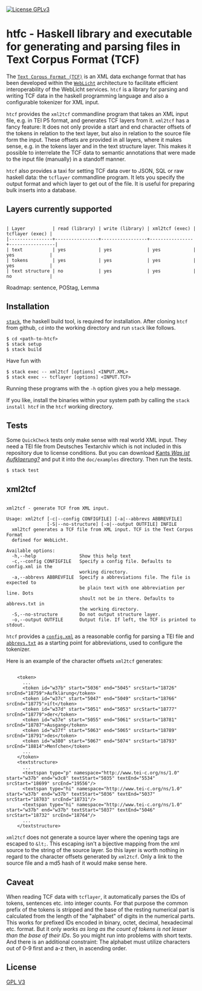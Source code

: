 [![License GPLv3](https://img.shields.io/badge/license-GPL_3-green.svg)](http://www.gnu.org/licenses/gpl-3.0.txt)

# htfc - Haskell library and executable for generating and parsing files in Text Corpus Format (TCF) #

The
[`Text Corpus Format (TCF)`](http://weblicht.sfs.uni-tuebingen.de/weblichtwiki/index.php/The_TCF_Format)
is an XML data exchange format that has been developed within the
[`WebLicht`](http://weblicht.sfs.uni-tuebingen.de/weblichtwiki/index.php/Main_Page)
architecture to facilitate efficient interoperability of the WebLicht
services. `htcf` is a library for parsing and writing TCF data in the
haskell programming language and also a configurable tokenizer for XML
input.

`htcf` provides the `xml2tcf` commandline program that takes an XML
input file, e.g. in TEI P5 format, and generates TCF layers from
it. `xml2tcf` has a fancy feature: It does not only provide a start
and end character offsets of the tokens in relation to the text layer,
but also in relation to the source file form the input. These offsets
are provided in all layers, where it makes sense, e.g. in the tokens
layer and in the text structure layer. This makes it possible to
interrelate the TCF data to semantic annotations that were made to the
input file (manually) in a standoff manner.

`htcf` also provides a taxi for setting TCF data over to JSON, SQL or
raw haskell data: the `tcflayer` commandline program. It lets you
specify the output format and which layer to get out of the file. It
is useful for preparing bulk inserts into a database.

## Layers currently supported ##

<pre><code>
| Layer          | read (library) | write (library) | xml2tcf (exec) | tcflayer (exec) |
|----------------+----------------+-----------------+----------------+-----------------|
| text           | yes            | yes             | yes            | yes             |
| tokens         | yes            | yes             | yes            | yes             |
| text structure | no             | yes             | yes            | no              |
</code></pre>

Roadmap: sentence, POStag, Lemma

## Installation ##

[`stack`](https://docs.haskellstack.org), the haskell build tool, is
required for installation. After cloning `htcf` from github, `cd` into
the working directory and run `stack` like follows.

	$ cd <path-to-htcf>
	$ stack setup
	$ stack build

Have fun with

	$ stack exec -- xml2tcf [options] <INPUT.XML>
    $ stack exec -- tcflayer [options] <INPUT.TCF>

Running these programs with the `-h` option gives you a help message.

If you like, install the binaries within your system path by calling
the `stack install htcf` in the `htcf` working directory.


## Tests ##

Some `QuickCheck` tests only make sense with real world XML input. They
need a TEI file from Deutsches Textarchiv which is not included in
this repository due to license conditions. But you can download
[Kants *Was ist Aufklaerung?*](http://www.deutschestextarchiv.de/book/download_xml/kant_aufklaerung_1784)
and put it into the `doc/examples` directory. Then run the tests.

    $ stack test


## xml2tcf ##


<pre><code>
xml2tcf - generate TCF from XML input.

Usage: xml2tcf [-c|--config CONFIGFILE] [-a|--abbrevs ABBREVFILE]
               [-S|--no-structure] [-o|--output OUTFILE] INFILE
  xml2tcf generates a TCF file from XML input. TCF is the Text Corpus Format
  defined for WebLicht.

Available options:
  -h,--help                Show this help text
  -c,--config CONFIGFILE   Specify a config file. Defaults to config.xml in the
                           working directory.
  -a,--abbrevs ABBREVFILE  Specify a abbreviations file. The file is expected to
                           be plain text with one abbreviation per line. Dots
                           shoult not be in there. Defaults to abbrevs.txt in
                           the working directory.
  -S,--no-structure        Do not output structure layer.
  -o,--output OUTFILE      Output file. If left, the TCF is printed to stdout.
</code></pre>

`htcf` provides a [`config.xml`](config.xml) as a reasonable config
for parsing a TEI file and [`abbrevs.txt`](abbrevs.txt) as a starting
point for abbreviations, used to configure the tokenizer.

Here is an example of the character offsets `xml2tcf` generates:

<pre><code>
    &lt;token>
      ...
      &lt;token id="w37b" start="5036" end="5045" srcStart="18726" srcEnd="18759">Aufklärung&lt;/token>
      &lt;token id="w37c" start="5047" end="5049" srcStart="18766" srcEnd="18775">iſt&lt;/token>
      &lt;token id="w37d" start="5051" end="5053" srcStart="18777" srcEnd="18779">der&lt;/token>
      &lt;token id="w37e" start="5055" end="5061" srcStart="18781" srcEnd="18787">Ausgang&lt;/token>
      &lt;token id="w37f" start="5063" end="5065" srcStart="18789" srcEnd="18791">des&lt;/token>
      &lt;token id="w380" start="5067" end="5074" srcStart="18793" srcEnd="18814">Menſchen&lt;/token>
	  ...
    &lt;/token>
	&lt;textstructure>
	  ...
	  &lt;textspan type="p" namespace="http://www.tei-c.org/ns/1.0" start="w37b" end="w3c8" textStart="5035" textEnd="5534" srcStart="18699" srcEnd="19556"/>
      &lt;textspan type="hi" namespace="http://www.tei-c.org/ns/1.0" start="w37b" end="w37b" textStart="5036" textEnd="5037" srcStart="18703" srcEnd="18731"/>
      &lt;textspan type="hi" namespace="http://www.tei-c.org/ns/1.0" start="w37b" end="w37b" textStart="5037" textEnd="5046" srcStart="18732" srcEnd="18764"/>
	  ...
    &lt;/textstructure>
</code></pre>

`xml2tcf` does not generate a source layer where the opening tags are
escaped to `&lt;`. This escaping isn't a bijective mapping from the
xml source to the string of the source layer. So this layer is worth
nothing in regard to the character offsets generated by
`xml2tcf`. Only a link to the source file and a md5 hash of it would
make sense here.

## Caveat ##

When reading TCF data with `tcflayer`, it automatically parses the IDs
of tokens, sentences etc. into integer counts. For that purpose the
common prefix of the tokens is stripped and the base of the resting
numerical part is calculated from the length of the "alphabet" of
digits in the numerical parts. This works for prefixed IDs encoded in
binary, octet, decimal, hexadecimal etc. format. But it only *works as
long as the count of tokens is not lesser than the base of their
IDs*. So you might run into problems with short texts. And there is an
additional constraint: The alphabet must utilize characters out of 0-9
first and a-z then, in ascending order.

## License ##

[GPL V3](http://www.gnu.org/licenses/gpl-3.0.txt)
